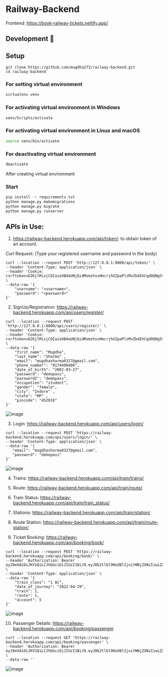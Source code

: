 # Railway-Backend
Frontend: https://book-railway-tickets.netlify.app/  
## Development 🔧

## Setup

```
git clone https://github.com/mugdha273/railway-backend.git
cd railway-backend
```

### For setting virtual environment

```sh
virtualenv venv
```

### For activating virtual environment in Windows

```sh
venv/Scripts/activate
```

### For activating virtual environment in Linux and macOS

```sh
source venv/bin/activate
```

### For deactivating virtual environment
```sh
deactivate
```
After creating virtual environment

### Start

```sh
pip install -r requirements.txt
python manage.py makemigrations
python manage.py migrate
python manage.py runserver
```


## APIs in Use:

1. https://railway-backend.herokuapp.com/api/token/: to obtain token of an account.

Curl Request: (Type your registered username and password in the body)
```
curl --location --request POST 'http://127.0.0.1:8000/api/token/' \
--header 'Content-Type: application/json' \
--header 'Cookie: csrftoken=62KjlMixjCOIaieXB4eUNjQidMxmzhsxHmcrjhXZpaPlzMvZb4EhCqdOQNg5t8wx' \
--data-raw '{
    "username": "<username>",
    "password": "<password>"
}'
```
2. SignUp/Registration: https://railway-backend.herokuapp.com/api/users/register/

```
curl --location --request POST 'http://127.0.0.1:8000/api/users/register/' \
--header 'Content-Type: application/json' \
--header 'Cookie: csrftoken=62KjlMixjCOIaieXB4eUNjQidMxmzhsxHmcrjhXZpaPlzMvZb4EhCqdOQNg5t8wx' \
--data-raw '{
    "first_name": "Mugdha",
    "last_name": "Sharma" ,
    "email": "mugdhasharma0327@gmail.com",
    "phone_number": "9174400406",
    "date_of_birth": "2002-03-27",
    "password": "demopass",
    "password2": "demopass",
    "occupation": "student",
    "gender": "female",
    "city": "Indore" ,
    "state": "MP" ,
    "pincode": "452018"
}'
```
![image](https://user-images.githubusercontent.com/85048574/164679501-f959b33b-8096-47f5-a481-aad00b1a5f30.png)

 3. Login: https://railway-backend.herokuapp.com/api/users/login/

 ```
 curl --location --request POST 'https://railway-backend.herokuapp.com/api/users/login/' \
--header 'Content-Type: application/json' \
--data-raw '{
    "email": "mugdhasharma0327@gmail.com",
    "password": "demopass"
}'

 ```
 ![image](https://user-images.githubusercontent.com/85048574/164872876-bd7c11c5-0015-4b60-b77d-15c2eb90fe73.png)

 4. Trains: https://railway-backend.herokuapp.com/api/train/trains/

 5. Route: https://railway-backend.herokuapp.com/api/train/route/

 6. Train Status: https://railway-backend.herokuapp.com/api/train/train_status/

 7. Stations: https://railway-backend.herokuapp.com/api/train/station/
 
 8. Route Station: https://railway-backend.herokuapp.com/api/train/route-station/

 9. Ticket Booking: https://railway-backend.herokuapp.com/api/booking/book/

```
curl --location --request POST 'https://railway-backend.herokuapp.com/api/booking/book/' \
--header 'Authorization: Bearer eyJ0eXAiOiJKV1QiLCJhbGciOiJIUzI1NiJ9.eyJ0b2tlbl90eXBlIjoiYWNjZXNzIiwiZXhwIjoxNjY4MDUxMDc0LCJpYXQiOjE2NTA3NzEwNzQsImp0aSI6ImYwYzU2ZDdiNTJkZTQ2YzA5YmRjYzUzOGEzOWYyMGEzIiwidXNlcl9pZCI6Mn0.1wVZwFfDDLYCjcd3VdJQagu6fbWRuHngIMCsN8KUkyE' \
--header 'Content-Type: application/json' \
--data-raw '{
    "train_class": "1 AC",
    "date_of_journey": "2022-04-29",
    "train": 1,
    "route": 1,
    "account": 5
}'

```

![image](https://user-images.githubusercontent.com/85048574/164957242-6b476520-dbff-4419-a825-e054e6caf26c.png)

10. Passenger Details: https://railway-backend.herokuapp.com/api/booking/passenger

```
curl --location --request GET 'https://railway-backend.herokuapp.com/api/booking/passenger' \
--header 'Authorization: Bearer eyJ0eXAiOiJKV1QiLCJhbGciOiJIUzI1NiJ9.eyJ0b2tlbl90eXBlIjoiYWNjZXNzIiwiZXhwIjoxNjY4MDc3Njg2LCJpYXQiOjE2NTA3OTc2ODYsImp0aSI6IjVhOTZiZjMwZDA4NDRiODk4MjFhYmMyMDM3M2YwNDdkIiwidXNlcl9pZCI6Mn0.jFPzjS7yOECSJhlU3jQagWN7i7FT7Ti7LKBUhb06i8A' \
--data-raw ''
```

![image](https://user-images.githubusercontent.com/85048574/164974997-f655a4a2-2cf9-48f8-9ce0-56d2730d0f11.png)



